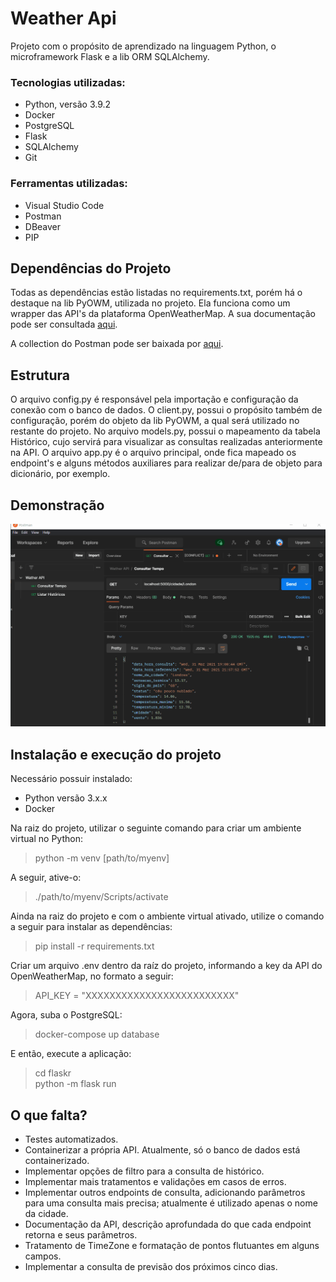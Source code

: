 # Weather Api
Projeto com o propósito de aprendizado na linguagem Python, o microframework Flask e a lib ORM SQLAlchemy.

### Tecnologias utilizadas: 
* Python, versão 3.9.2
* Docker
* PostgreSQL
* Flask
* SQLAlchemy
* Git

### Ferramentas utilizadas:
* Visual Studio Code
* Postman
* DBeaver
* PIP

## Dependências do Projeto
Todas as dependências estão listadas no requirements.txt, porém há o destaque na lib PyOWM, utilizada no projeto. Ela funciona como um wrapper das API's da plataforma OpenWeatherMap. A sua documentação pode ser consultada [aqui](https://pyowm.readthedocs.io/en/latest/index.html#).

A collection do Postman pode ser baixada por [aqui](https://app.blackhole.run/#MVyBd58CbO1LaaMFDDuKJVczUHF5E2mkXVrcPPJPWFw7).

## Estrutura
O arquivo config.py é responsável pela importação e configuração da conexão com o banco de dados. O client.py, possui o propósito também de configuração, porém do objeto da lib PyOWM, a qual será utilizado no restante do projeto. No arquivo models.py, possui o mapeamento da tabela Histórico, cujo servirá para visualizar as consultas realizadas anteriormente na API. O arquivo app.py é o arquivo principal, onde fica mapeado os endpoint's e alguns métodos auxiliares para realizar de/para de objeto para dicionário, por exemplo. 


## Demonstração

![alt text](https://github.com/joseph-alexandre/weather-api/blob/main/Apresentação%20Weather%20Api.gif)

## Instalação e execução do projeto

Necessário possuir instalado:
* Python versão 3.x.x
* Docker

Na raiz do projeto, utilizar o seguinte comando para criar um ambiente virtual no Python:
> python -m venv [path/to/myenv]

A seguir, ative-o:
> ./path/to/myenv/Scripts/activate

Ainda na raiz do projeto e com o ambiente virtual ativado, utilize o comando a seguir para instalar as dependências:
> pip install -r requirements.txt

Criar um arquivo .env dentro da raíz do projeto, informando a key da API do OpenWeatherMap, no formato a seguir:
> API_KEY = "XXXXXXXXXXXXXXXXXXXXXXXXX"

Agora, suba o PostgreSQL:
> docker-compose up database

E então, execute a aplicação:
> cd flaskr  
> python -m flask run

## O que falta?

* Testes automatizados.
* Containerizar a própria API. Atualmente, só o banco de dados está containerizado.
* Implementar opções de filtro para a consulta de histórico.
* Implementar mais tratamentos e validações em casos de erros.
* Implementar outros endpoints de consulta, adicionando parâmetros para uma consulta mais precisa; atualmente é utilizado apenas o nome da cidade.
* Documentação da API, descrição aprofundada do que cada endpoint retorna e seus parâmetros.
* Tratamento de TimeZone e formatação de pontos flutuantes em alguns campos.
* Implementar a consulta de previsão dos próximos cinco dias.

